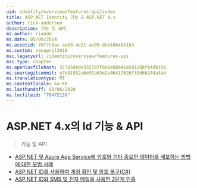 ```yaml
---
uid: identity/overview/features-api/index
title: ASP.NET Identity 기능 & ASP.NET 4.x
author: rick-anderson
description: 기능 및 API
ms.author: riande
ms.date: 05/09/2014
ms.assetid: 70f7c0ac-aeb9-4e21-ae05-deb10640b1b3
ms.custom: seoapril2019
msc.legacyurl: /identity/overview/features-api
msc.type: chapter
ms.openlocfilehash: 377834bde332707f8e1e08b41a5d126bfb4db156
ms.sourcegitcommit: e7e91932a6e91a63e2e46417626f39d6b244a3ab
ms.translationtype: MT
ms.contentlocale: ko-KR
ms.lasthandoff: 03/06/2020
ms.locfileid: "78472139"
---
```

# <a name="aspnet-4x-identity-features--api"></a>ASP.NET 4.x의 Id 기능 & API

> 기능 및 API

- [ASP.NET 및 Azure App Service에 암호와 기타 중요한 데이터를 배포하는 방법에 대한 모범 사례](best-practices-for-deploying-passwords-and-other-sensitive-data-to-aspnet-and-azure.md)
- [ASP.NET ID를 사용하여 계정 확인 및 암호 복구(C#)](account-confirmation-and-password-recovery-with-aspnet-identity.md)
- [ASP.NET ID와 SMS 및 전자 메일을 사용한 2단계 인증](two-factor-authentication-using-sms-and-email-with-aspnet-identity.md)
